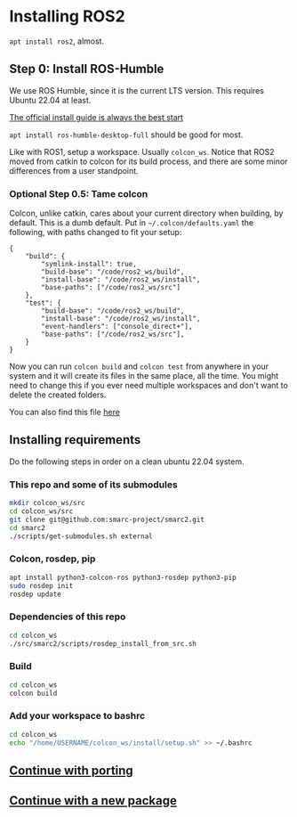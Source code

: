 # Installing ROS2

`apt install ros2`, almost.

## Step 0: Install ROS-Humble
We use ROS Humble, since it is the current LTS version.
This requires Ubuntu 22.04 at least.

[The official install guide is always the best start](https://docs.ros.org/en/humble/Installation.html)

`apt install ros-humble-desktop-full` should be good for most.

Like with ROS1, setup a workspace. Usually `colcon_ws`.
Notice that ROS2 moved from catkin to colcon for its build process, and there are some minor differences from a user standpoint.



### Optional Step 0.5: Tame colcon
Colcon, unlike catkin, cares about your current directory when building, by default.
This is a dumb default.
Put in `~/.colcon/defaults.yaml` the following, with paths changed to fit your setup:
```
{
    "build": {
        "symlink-install": true,
        "build-base": "/code/ros2_ws/build",
        "install-base": "/code/ros2_ws/install",
        "base-paths": ["/code/ros2_ws/src"]
    },
    "test": {
        "build-base": "/code/ros2_ws/build",
        "install-base": "/code/ros2_ws/install",
        "event-handlers": ["console_direct+"],
        "base-paths": ["/code/ros2_ws/src"],
    }
}
```
Now you can run `colcon build` and `colcon test` from anywhere in your system and it will create its files in the same place, all the time.
You might need to change this if you ever need multiple workspaces and don't want to delete the created folders.

You can also find this file [here](../docker/defaults.yaml)

## Installing requirements
Do the following steps in order on a clean ubuntu 22.04 system.

### This repo and some of its submodules
```bash
mkdir colcon_ws/src
cd colcon_ws/src
git clone git@github.com:smarc-project/smarc2.git
cd smarc2
./scripts/get-submodules.sh external
```

### Colcon, rosdep, pip
```bash
apt install python3-colcon-ros python3-rosdep python3-pip
sudo rosdep init
rosdep update
```

### Dependencies of this repo
```bash
cd colcon_ws
./src/smarc2/scripts/rosdep_install_from_src.sh
```

### Build
```bash
cd colcon_ws
colcon build
```

### Add your workspace to bashrc
```bash
cd colcon_ws
echo "/home/USERNAME/colcon_ws/install/setup.sh" >> ~/.bashrc
```


## [Continue with porting](./Porting%20a%20package.md)

## [Continue with a new package](./Making%20a%20new%20package.md)
